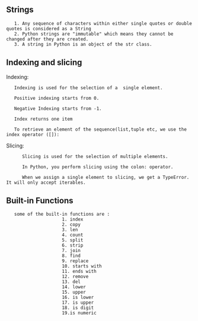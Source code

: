

## Strings
       1. Any sequence of characters within either single quotes or double quotes is considered as a String
       2. Python strings are "immutable" which means they cannot be changed after they are created.
       3. A string in Python is an object of the str class. 
## Indexing and slicing

Indexing:

       Indexing is used for the selection of a  single element.

       Positive indexing starts from 0.

       Negative Indexing starts from -1.

       Index returns one item

       To retrieve an element of the sequence(list,tuple etc, we use the index operator ([]):
           
       
Slicing: 
          
          Slicing is used for the selection of multiple elements.

          In Python, you perform slicing using the colon: operator.
          
          When we assign a single element to slicing, we get a TypeError. It will only accept iterables.


## Built-in Functions 

       some of the built-in functions are :
                         1. index
                         2. copy
                         3. len
                         4. count
                         5. split
                         6. strip
                         7. join
                         8. find
                         9. replace
                         10. starts with
                         11. ends with 
                         12. remove
                         13. del
                         14. lower
                         15. upper
                         16. is lower
                         17. is upper
                         18. is digit
                         19.is numeric
